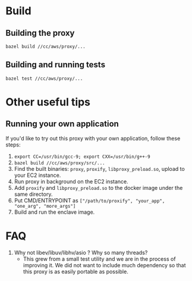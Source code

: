 # Build
## Building the proxy
    bazel build //cc/aws/proxy/...

## Building and running tests

    bazel test //cc/aws/proxy/...
# Other useful tips
## Running your own application
If you'd like to try out this proxy with your own application, follow these steps:
1. `export CC=/usr/bin/gcc-9; export CXX=/usr/bin/g++-9`
1. `bazel build //cc/aws/proxy/src/...`
1. Find the built binaries: `proxy`, `proxify`, `libproxy_preload.so`, upload to
your EC2 instance.
1. Run proxy in background on the EC2 instance.
1. Add `proxify` and `libproxy_preload.so` to the docker image under the same directory.
1. Put CMD/ENTRYPOINT as `["/path/to/proxify", "your_app", "one_arg", "more_args"]`
1. Build and run the enclave image.

# FAQ
1. Why not libev/libuv/libhv/asio ? Why so many threads?
   * This grew from a small test utility and we are in the process of improving it.
     We did not want to include much dependency so that this proxy is as easily portable
     as possible.
